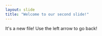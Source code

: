 ```yaml
---
layout: slide
title: "Welcome to our second slide!"
---
```

It's a new file!
Use the left arrow to go back!
